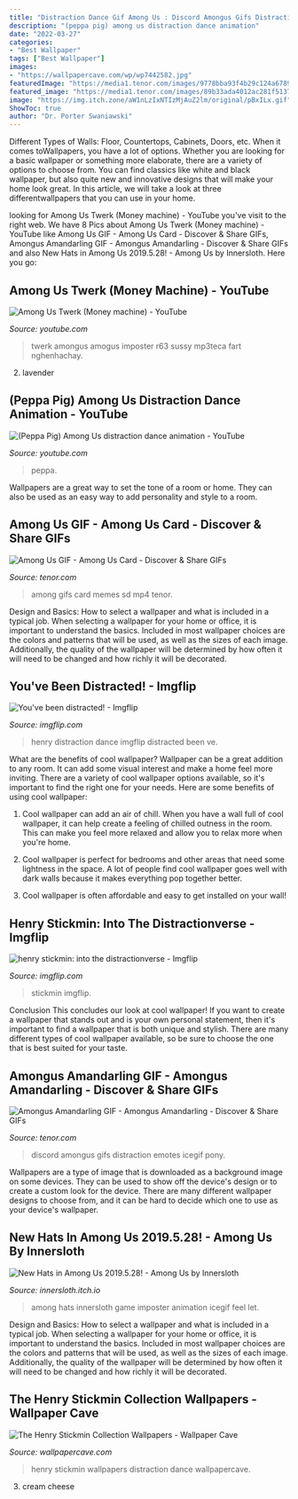 ```yaml
---
title: "Distraction Dance Gif Among Us : Discord Amongus Gifs Distraction Emotes Icegif Pony"
description: "(peppa pig) among us distraction dance animation"
date: "2022-03-27"
categories:
- "Best Wallpaper"
tags: ["Best Wallpaper"]
images:
- "https://wallpapercave.com/wp/wp7442582.jpg"
featuredImage: "https://media1.tenor.com/images/9778bba93f4b29c124a6789bd587c5d3/tenor.gif?itemid=18816002"
featured_image: "https://media1.tenor.com/images/89b33ada4012ac281f51376ac03992da/tenor.gif?itemid=18649264"
image: "https://img.itch.zone/aW1nLzIxNTIzMjAuZ2lm/original/pBxILx.gif"
ShowToc: true
author: "Dr. Porter Swaniawski"
---
```



Different Types of Walls: Floor, Countertops, Cabinets, Doors, etc.
When it comes toWallpapers, you have a lot of options. Whether you are looking for a basic wallpaper or something more elaborate, there are a variety of options to choose from. You can find classics like white and black wallpaper, but also quite new and innovative designs that will make your home look great. In this article, we will take a look at three differentwallpapers that you can use in your home.

	

		
looking for Among Us Twerk (Money machine) - YouTube you've visit to the right web. We have 8 Pics about Among Us Twerk (Money machine) - YouTube like Among Us GIF - Among Us Card - Discover &amp; Share GIFs, Amongus Amandarling GIF - Amongus Amandarling - Discover &amp; Share GIFs and also New Hats in Among Us 2019.5.28! - Among Us by Innersloth. Here you go:
		
    
## Among Us Twerk (Money Machine) - YouTube

<img loading=lazy src="https://i.ytimg.com/vi/wFOGhggGdxY/maxresdefault.jpg" onerror="this.onerror=null;this.src='https://tse1.mm.bing.net/th?id=OIP.RXDM6YMqPVlQtCsQD3tWiwHaEK&amp;pid=15.1';" alt="Among Us Twerk (Money machine) - YouTube">

_Source: youtube.com_

>twerk amongus amogus imposter r63 sussy mp3teca fart nghenhachay. 

	

2. lavender 

    
## (Peppa Pig) Among Us Distraction Dance Animation - YouTube

<img loading=lazy src="https://i.ytimg.com/vi/rwks94s3lgI/maxresdefault.jpg" onerror="this.onerror=null;this.src='https://tse4.mm.bing.net/th?id=OIP.KxhgXikt0zT1aAIYt-CDMAHaEK&amp;pid=15.1';" alt="(Peppa Pig) Among Us distraction dance animation - YouTube">

_Source: youtube.com_

>peppa. 

	

Wallpapers are a great way to set the tone of a room or home. They can also be used as an easy way to add personality and style to a room.

    
## Among Us GIF - Among Us Card - Discover &amp; Share GIFs

<img loading=lazy src="https://media1.tenor.com/images/9778bba93f4b29c124a6789bd587c5d3/tenor.gif?itemid=18816002" onerror="this.onerror=null;this.src='https://tse4.mm.bing.net/th?id=OIP.l3i7qT9LKcEkpnib1YfF0wHaEK&amp;pid=15.1';" alt="Among Us GIF - Among Us Card - Discover &amp; Share GIFs">

_Source: tenor.com_

>among gifs card memes sd mp4 tenor. 

	

Design and Basics: How to select a wallpaper and what is included in a typical job.
When selecting a wallpaper for your home or office, it is important to understand the basics. Included in most wallpaper choices are the colors and patterns that will be used, as well as the sizes of each image. Additionally, the quality of the wallpaper will be determined by how often it will need to be changed and how richly it will be decorated.

    
## You&#039;ve Been Distracted! - Imgflip

<img loading=lazy src="https://i.imgflip.com/4c3o0s.gif" onerror="this.onerror=null;this.src='https://tse3.mm.bing.net/th?id=OIP.xaHYkeP2p8gCPIV0t38L7gAAAA&amp;pid=15.1';" alt="You&#039;ve been distracted! - Imgflip">

_Source: imgflip.com_

>henry distraction dance imgflip distracted been ve. 

	

What are the benefits of cool wallpaper?
Wallpaper can be a great addition to any room. It can add some visual interest and make a home feel more inviting. There are a variety of cool wallpaper options available, so it's important to find the right one for your needs. Here are some benefits of using cool wallpaper: 
1. Cool wallpaper can add an air of chill. When you have a wall full of cool wallpaper, it can help create a feeling of chilled outness in the room. This can make you feel more relaxed and allow you to relax more when you're home. 

2. Cool wallpaper is perfect for bedrooms and other areas that need some lightness in the space. A lot of people find cool wallpaper goes well with dark walls because it makes everything pop together better. 

3. Cool wallpaper is often affordable and easy to get installed on your wall!

    
## Henry Stickmin: Into The Distractionverse - Imgflip

<img loading=lazy src="https://i.imgflip.com/4t8nvp.gif" onerror="this.onerror=null;this.src='https://tse4.mm.bing.net/th?id=OIP.gl8az3Pxij82aU-4kGPwUAAAAA&amp;pid=15.1';" alt="henry stickmin: into the distractionverse - Imgflip">

_Source: imgflip.com_

>stickmin imgflip. 

	

Conclusion
This concludes our look at cool wallpaper! If you want to create a wallpaper that stands out and is your own personal statement, then it's important to find a wallpaper that is both unique and stylish. There are many different types of cool wallpaper available, so be sure to choose the one that is best suited for your taste.

    
## Amongus Amandarling GIF - Amongus Amandarling - Discover &amp; Share GIFs

<img loading=lazy src="https://media1.tenor.com/images/89b33ada4012ac281f51376ac03992da/tenor.gif?itemid=18649264" onerror="this.onerror=null;this.src='https://tse4.mm.bing.net/th?id=OIP.ibM62kASrCgfUTdqwDmS2gHaHa&amp;pid=15.1';" alt="Amongus Amandarling GIF - Amongus Amandarling - Discover &amp; Share GIFs">

_Source: tenor.com_

>discord amongus gifs distraction emotes icegif pony. 

	

Wallpapers are a type of image that is downloaded as a background image on some devices. They can be used to show off the device's design or to create a custom look for the device. There are many different wallpaper designs to choose from, and it can be hard to decide which one to use as your device's wallpaper.

    
## New Hats In Among Us 2019.5.28! - Among Us By Innersloth

<img loading=lazy src="https://img.itch.zone/aW1nLzIxNTIzMjAuZ2lm/original/pBxILx.gif" onerror="this.onerror=null;this.src='https://tse3.mm.bing.net/th?id=OIP.X89Ehd7q0FTyLRe-cLtgTQAAAA&amp;pid=15.1';" alt="New Hats in Among Us 2019.5.28! - Among Us by Innersloth">

_Source: innersloth.itch.io_

>among hats innersloth game imposter animation icegif feel let. 

	

Design and Basics: How to select a wallpaper and what is included in a typical job.
When selecting a wallpaper for your home or office, it is important to understand the basics. Included in most wallpaper choices are the colors and patterns that will be used, as well as the sizes of each image. Additionally, the quality of the wallpaper will be determined by how often it will need to be changed and how richly it will be decorated.

    
## The Henry Stickmin Collection Wallpapers - Wallpaper Cave

<img loading=lazy src="https://wallpapercave.com/wp/wp7442582.jpg" onerror="this.onerror=null;this.src='https://tse4.mm.bing.net/th?id=OIP.vR5tCSnDbazN23vi5KtYEQHaEK&amp;pid=15.1';" alt="The Henry Stickmin Collection Wallpapers - Wallpaper Cave">

_Source: wallpapercave.com_

>henry stickmin wallpapers distraction dance wallpapercave. 

	

3. cream cheese 

